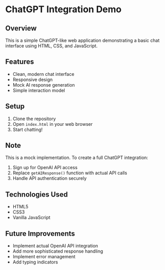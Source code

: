 # ChatGPT Integration Demo

## Overview
This is a simple ChatGPT-like web application demonstrating a basic chat interface using HTML, CSS, and JavaScript.

## Features
- Clean, modern chat interface
- Responsive design
- Mock AI response generation
- Simple interaction model

## Setup
1. Clone the repository
2. Open `index.html` in your web browser
3. Start chatting!

## Note
This is a mock implementation. To create a full ChatGPT integration:
1. Sign up for OpenAI API access
2. Replace `getAIResponse()` function with actual API calls
3. Handle API authentication securely

## Technologies Used
- HTML5
- CSS3
- Vanilla JavaScript

## Future Improvements
- Implement actual OpenAI API integration
- Add more sophisticated response handling
- Implement error management
- Add typing indicators
